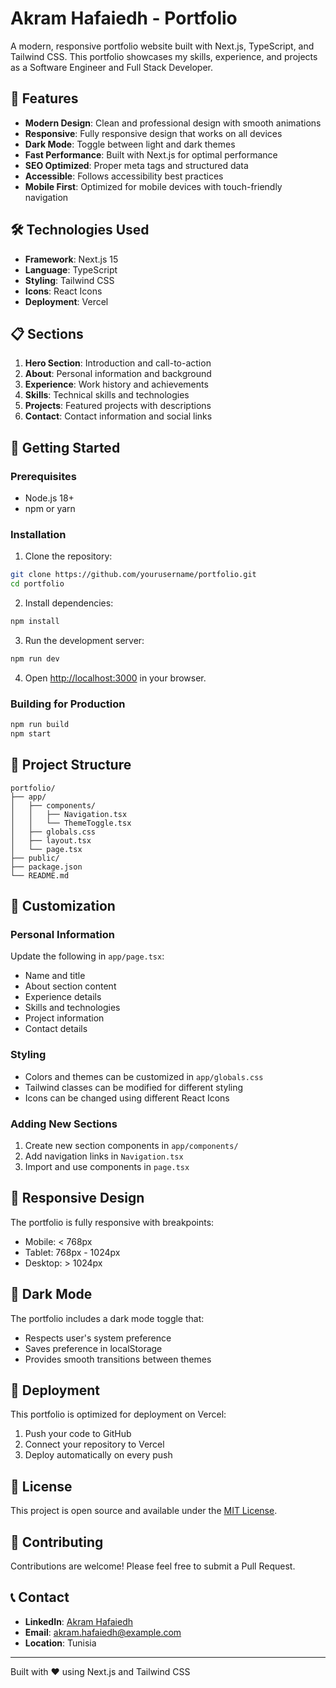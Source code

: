 # Akram Hafaiedh - Portfolio

A modern, responsive portfolio website built with Next.js, TypeScript, and Tailwind CSS. This portfolio showcases my skills, experience, and projects as a Software Engineer and Full Stack Developer.

## 🚀 Features

- **Modern Design**: Clean and professional design with smooth animations
- **Responsive**: Fully responsive design that works on all devices
- **Dark Mode**: Toggle between light and dark themes
- **Fast Performance**: Built with Next.js for optimal performance
- **SEO Optimized**: Proper meta tags and structured data
- **Accessible**: Follows accessibility best practices
- **Mobile First**: Optimized for mobile devices with touch-friendly navigation

## 🛠️ Technologies Used

- **Framework**: Next.js 15
- **Language**: TypeScript
- **Styling**: Tailwind CSS
- **Icons**: React Icons
- **Deployment**: Vercel

## 📋 Sections

1. **Hero Section**: Introduction and call-to-action
2. **About**: Personal information and background
3. **Experience**: Work history and achievements
4. **Skills**: Technical skills and technologies
5. **Projects**: Featured projects with descriptions
6. **Contact**: Contact information and social links

## 🚀 Getting Started

### Prerequisites

- Node.js 18+ 
- npm or yarn

### Installation

1. Clone the repository:
```bash
git clone https://github.com/yourusername/portfolio.git
cd portfolio
```

2. Install dependencies:
```bash
npm install
```

3. Run the development server:
```bash
npm run dev
```

4. Open [http://localhost:3000](http://localhost:3000) in your browser.

### Building for Production

```bash
npm run build
npm start
```

## 📁 Project Structure

```
portfolio/
├── app/
│   ├── components/
│   │   ├── Navigation.tsx
│   │   └── ThemeToggle.tsx
│   ├── globals.css
│   ├── layout.tsx
│   └── page.tsx
├── public/
├── package.json
└── README.md
```

## 🎨 Customization

### Personal Information
Update the following in `app/page.tsx`:
- Name and title
- About section content
- Experience details
- Skills and technologies
- Project information
- Contact details

### Styling
- Colors and themes can be customized in `app/globals.css`
- Tailwind classes can be modified for different styling
- Icons can be changed using different React Icons

### Adding New Sections
1. Create new section components in `app/components/`
2. Add navigation links in `Navigation.tsx`
3. Import and use components in `page.tsx`

## 📱 Responsive Design

The portfolio is fully responsive with breakpoints:
- Mobile: < 768px
- Tablet: 768px - 1024px
- Desktop: > 1024px

## 🌙 Dark Mode

The portfolio includes a dark mode toggle that:
- Respects user's system preference
- Saves preference in localStorage
- Provides smooth transitions between themes

## 🚀 Deployment

This portfolio is optimized for deployment on Vercel:

1. Push your code to GitHub
2. Connect your repository to Vercel
3. Deploy automatically on every push

## 📄 License

This project is open source and available under the [MIT License](LICENSE).

## 🤝 Contributing

Contributions are welcome! Please feel free to submit a Pull Request.

## 📞 Contact

- **LinkedIn**: [Akram Hafaiedh](https://www.linkedin.com/in/akram-hafaiedh-368b3312b/)
- **Email**: akram.hafaiedh@example.com
- **Location**: Tunisia

---

Built with ❤️ using Next.js and Tailwind CSS
